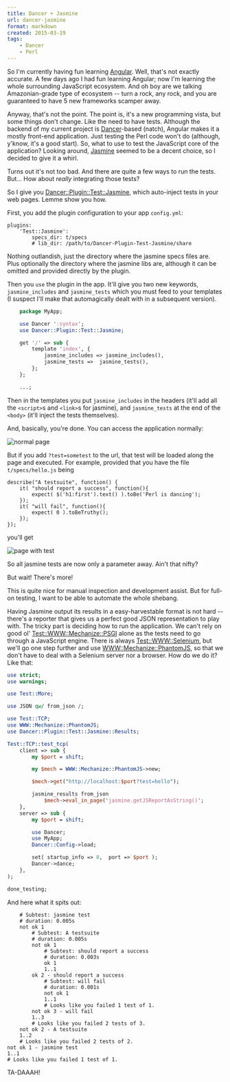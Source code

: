 ```yaml
---
title: Dancer + Jasmine
url: dancer-jasmine
format: markdown
created: 2015-03-19
tags:
    - Dancer
    - Perl
---
```


So I'm currently having fun learning [Angular](https://angularjs.org/).
Well, that's not exactly accurate. A few days ago I had fun learning Angular;
now I'm learning the whole surrounding JavaScript ecosystem. And oh boy are we
talking Amazonian-grade type of ecosystem -- turn a rock, any rock, and you
are guaranteed to have 5 new frameworks  scamper away.

Anyway, that's not the point. The point is, it's a new programming vista, but
some things don't change. Like the need to have tests. Although the backend of
my current project is [Dancer](cpan:release/Dancer)-based (natch), Angular
makes it a mostly front-end application. Just testing the Perl code won't do
(although, y'know, it's a good start). So, what to use to test the JavaScript
core of the application? Looking around, [Jasmine](http://jasmine.github.io/)
seemed to be a decent choice, so I decided to give it a whirl.

Turns out it's not too bad. And there are quite a few ways to run the tests.
But... How about *really* integrating those tests?

So I give you
[Dancer::Plugin::Test::Jasmine](gh:yanick/Dancer-Plugin-Test-Jasmine), which
auto-inject tests in your web pages. Lemme show you how.

First, you add the plugin configuration to your app `config.yml`:

    plugins:
        'Test::Jasmine':
            specs_dir: t/specs
            # lib_dir: /path/to/Dancer-Plugin-Test-Jasmine/share

Nothing outlandish, just the directory where the jasmine specs files
are. Plus optionally the directory where the jasmine libs are, although 
it can be omitted and provided directly by the plugin.

Then you `use` the plugin in the app. It'll give you two new keywords,
`jasmine_includes` and `jasmine_tests` which you must feed to your templates 
(I suspect I'll make that automagically dealt with in a subsequent version).

```perl
    package MyApp;

    use Dancer ':syntax';
    use Dancer::Plugin::Test::Jasmine;

    get '/' => sub {
        template 'index', { 
            jasmine_includes => jasmine_includes(),
            jasmine_tests =>  jasmine_tests(),
        };
    };

    ...;
```

Then in the templates you put `jasmine_includes` in the headers (it'll add
all the `<script>`s and `<link>`s for jasmine), and `jasmine_tests` 
at the end of the `<body>` (it'll inject the tests themselves).

And, basically, you're done. You can access the application normally:

![normal page](__ENTRY_DIR__/jasmine1.png)

But if you add `?test=sometest` to the url, that test will be loaded along the
page and executed. For example, provided  that you have the file
`t/specs/hello.js` being

```
describe("A testsuite", function() {
    it( "should report a success", function(){
        expect( $('h1:first').text() ).toBe('Perl is dancing');
    });
    it( "will fail", function(){
        expect( 0 ).toBeTruthy();
    });
});
```

you'll get

![page with test](__ENTRY_DIR__/jasmine2.png)


So all jasmine tests are now only a parameter away. Ain't that nifty?

But wait! There's more! 

This is quite nice for manual inspection and development assist.
But for full-on testing, I want to be able to automate the whole shebang.

Having Jasmine output its results in a easy-harvestable format is not hard --
there's a reporter that gives us a perfect good JSON representation to play
with. The tricky part is deciding how to run the application. 
We can't rely on good ol'
[Test::WWW::Mechanize::PSGI](cpan:release/Test-WWW-Mechanize-PSGI) alone as
the tests need to go through a JavaScript engine.  There is always
[Test::WWW::Selenium](cpan:release/Test-WWW-Selenium), but we'll go one step
further and use
[WWW::Mechanize::PhantomJS](cpan:release/WWW-Mechanize-PhantomJS), so that we
don't have to deal with a Selenium server nor a browser. How do we do it? Like
that:

```perl
use strict;
use warnings;

use Test::More;

use JSON qw/ from_json /;

use Test::TCP;
use WWW::Mechanize::PhantomJS;
use Dancer::Plugin::Test::Jasmine::Results;

Test::TCP::test_tcp(
    client => sub {
        my $port = shift;

        my $mech = WWW::Mechanize::PhantomJS->new;

        $mech->get("http://localhost:$port?test=hello");

        jasmine_results from_json
            $mech->eval_in_page('jasmine.getJSReportAsString()'; 
    },
    server => sub {
        my $port = shift;

        use Dancer;
        use MyApp;
        Dancer::Config->load;

        set( startup_info => 0,  port => $port );
        Dancer->dance;
    },
);

done_testing;
```

And here what it spits out:

```
    # Subtest: jasmine test
    # duration: 0.005s
    not ok 1
        # Subtest: A testsuite
        # duration: 0.005s
        not ok 1
            # Subtest: should report a success
            # duration: 0.003s
            ok 1
            1..1
        ok 2 - should report a success
            # Subtest: will fail
            # duration: 0.001s
            not ok 1
            1..1
            # Looks like you failed 1 test of 1.
        not ok 3 - will fail
        1..3
        # Looks like you failed 2 tests of 3.
    not ok 2 - A testsuite
    1..2
    # Looks like you failed 2 tests of 2.
not ok 1 - jasmine test
1..1
# Looks like you failed 1 test of 1.
```

TA-DAAAH!
